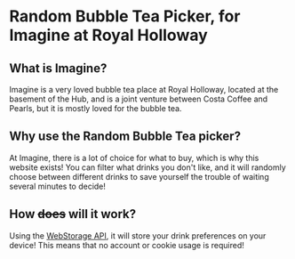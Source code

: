 # Random Bubble Tea Picker, for Imagine at Royal Holloway

## What is Imagine?

Imagine is a very loved bubble tea place at Royal Holloway, located at the basement of the Hub, and is a joint venture between Costa Coffee and Pearls, but it is mostly loved for the bubble tea.

## Why use the Random Bubble Tea picker?

At Imagine, there is a lot of choice for what to buy, which is why this website exists! You can filter what drinks you don't like, and it will randomly choose between different drinks to save yourself the trouble of waiting several minutes to decide!

## How ~~does~~ will it work?

Using the [WebStorage API](https://developer.mozilla.org/en-US/docs/Web/API/Web_Storage_API), it will store your drink preferences on your device! This means that no account or cookie usage is required!
